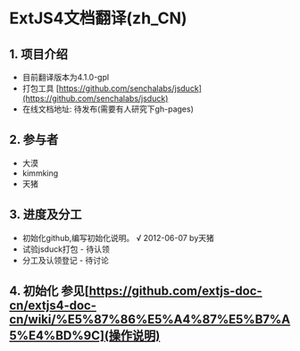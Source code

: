 ExtJS4文档翻译(zh_CN)
=============

## 1. 项目介绍

* 目前翻译版本为4.1.0-gpl
* 打包工具 [https://github.com/senchalabs/jsduck](https://github.com/senchalabs/jsduck)
* 在线文档地址: 待发布(需要有人研究下gh-pages)

## 2. 参与者

* 大漠
* kimmking
* 天猪

## 3. 进度及分工
* 初始化github,编写初始化说明。  √ 2012-06-07 by天猪
* 试验jsduck打包 - 待认领
* 分工及认领登记 - 待讨论


## 4. 初始化 参见[https://github.com/extjs-doc-cn/extjs4-doc-cn/wiki/%E5%87%86%E5%A4%87%E5%B7%A5%E4%BD%9C](操作说明)